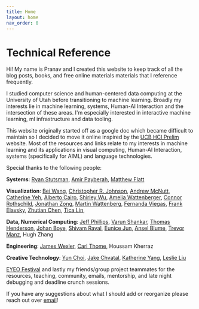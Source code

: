 ```yaml
---
title: Home
layout: home
nav_order: 0
---
```

# Technical Reference
Hi! My name is Pranav and I created this website to keep track of all the blog posts, books, and free online materials materials that I reference frequently. 

I studied computer science and human-centered data computing at the University of Utah before transitioning to machine learning. Broadly my interests lie in machine learning, systems, Human-AI Interaction and the intersection of these areas. I'm especially interested in interactive machine learning, ml infrastructure and data tooling.<br>

This website originally started off as a google doc which became difficult to maintain so I decided to move it online inspired by the [UCB HCI Prelim](https://chanwutk.github.io/ucbhciprelim/) website. Most of the resources and links relate to my interests in machine learning and its applications in visual computing, Human-AI Interaction, systems (specifically for AIML) and language technologies.<br> 

Special thanks to the following people: 

**Systems**: [Ryan Stutsman](https://rstutsman.github.io/), [Amir Payberah](https://payberah.github.io/), [Matthew Flatt](https://users.cs.utah.edu/~mflatt/)

**Visualization**: [Bei Wang](https://www.sci.utah.edu/~beiwang/), [Christopher R. Johnson](https://users.cs.utah.edu/~crj/), [Andrew McNutt](https://www.mcnutt.in/), [Catherine Yeh](https://catherinesyeh.github.io/), [Alberto Cairo](https://openvisualizationacademy.org/), [Shirley Wu](https://www.shirleywu.studio/), [Amelia Wattenberger](https://wattenberger.com/), [Connor Rothschild](https://www.connorrothschild.com/), [Jonathan Zong](https://jonathanzong.com/), [Martin Wattenberg](https://www.bewitched.com/), [Fernanda Viegas](http://www.fernandaviegas.com/), [Frank Elavsky](https://www.frank.computer/), [Zhutian Chen](https://chenzhutian.org/), [Tica Lin](https://ticalin.com/),

**Data, Numerical Computing**: [Jeff Phillips](https://users.cs.utah.edu/~jeffp/), [Varun Shankar](https://users.cs.utah.edu/~shankar/), [Thomas Henderson](https://users.cs.utah.edu/~tch/), [Johan Boye](https://www.csc.kth.se/~jboye/), [Shivam Raval](https://shivam-raval96.github.io/), [Eunice Jun](https://emjun.github.io/), [Ansel Blume](https://anselblume.github.io/), [Trevor Manz](https://trevorma.nz/), Hugh Zhang

**Engineering**: [James Wexler](https://research.google/people/105507/?&type=google), [Carl Thome](https://carlthome.github.io/), Houssam Kherraz

**Creative Technology**: [Yun Choi](https://www.wowlab-research.com/), [Jake Chvatal](https://jake.kitchen/), [Katherine Yang](https://kayserifserif.place/), [Leslie Liu](https://liuleslie.github.io/)

[EYEO Festival](https://eyeofestival.com/) and lastly my friends/group project teammates for the resources, teaching, community, emails, mentorship, and late night debugging and deadline crunch sessions.<br> 

If you have any suggestions about what I should add or reorganize please reach out over [email](mailto:pranavr@kth.se)! 
